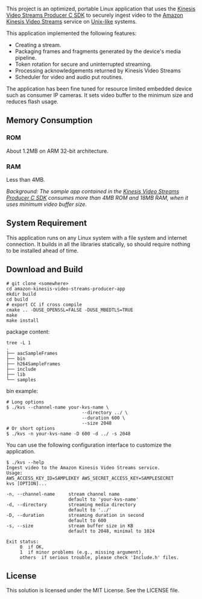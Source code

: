 This project is an optimized, portable Linux application that uses the [Kinesis Video Streams Producer C SDK](https://github.com/awslabs/amazon-kinesis-video-streams-producer-c) to securely ingest video to the [Amazon Kinesis Video Streams](https://aws.amazon.com/kinesis/video-streams/) service on [Unix-like](https://en.wikipedia.org/wiki/Unix-like) systems.

This application implemented the following features:

* Creating a stream.
* Packaging frames and fragments generated by the device's media pipeline. 
* Token rotation for secure and uninterrupted streaming.
* Processing acknowledgements returned by Kinesis Video Streams
* Scheduler for video and audio put routines.


The application has been fine tuned for resource limited embedded device such as consumer IP cameras. It sets video buffer to the minimum size and reduces flash usage.

## Memory Consumption

### ROM

About 1.2MB on ARM 32-bit architecture.

### RAM

Less than 4MB.

*Background: The sample app contained in the  *[*Kinesis Video Streams Producer C SDK*](https://github.com/awslabs/amazon-kinesis-video-streams-producer-c)*  consumes more than 4MB ROM and 18MB RAM, when it uses minimum video buffer size.*

## System Requirement

This application runs on any Linux system with a file system and internet connection.  It builds in all the libraries statically, so should require nothing to be installed ahead of time.

## Download and Build

```
# git clone <somewhere>
cd amazon-kinesis-video-streams-producer-app
mkdir build
cd build
# export CC if cross compile
cmake .. -DUSE_OPENSSL=FALSE -DUSE_MBEDTLS=TRUE
make
make install
```

package content:
```
tree -L 1
.
├── aacSampleFrames
├── bin
├── h264SampleFrames
├── include
├── lib
└── samples
```
bin example:

```
# Long options
$ ./kvs --channel-name your-kvs-name \
                            --directory ../ \
                            --duration 600 \
                            --size 2048
# Or short options
$ ./kvs -n your-kvs-name -D 600 -d ../ -s 2048
```


You can use the following configuration interface to customize the application.


```
$ ./kvs --help
Ingest video to the Amazon Kinesis Video Streams service.
Usage: 
AWS_ACCESS_KEY_ID=SAMPLEKEY AWS_SECRET_ACCESS_KEY=SAMPLESECRET
kvs [OPTION]...

-n, --channel-name     stream channel name
                       default to 'your-kvs-name'
-d, --directory        streaming media directory
                       default to '../'
-D, --duration         streaming duration in second
                       default to 600
-s, --size             stream buffer size in KB
                       default to 2048, minimal to 1024

Exit status:
     0  if OK,
     1  if minor problems (e.g., missing argument),
     others  if serious trouble, please check 'Include.h' files.

```



## License

This solution is licensed under the MIT License. See the LICENSE file.
